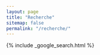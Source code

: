 ```yaml
---
layout: page
title: "Recherche"
sitemap: false
permalink: "/recherche/"
---
```



{% include _google_search.html %}